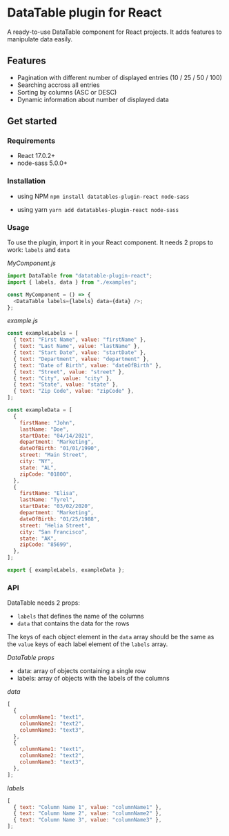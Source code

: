 # DataTable plugin for React

A ready-to-use DataTable component for React projects. It adds features to manipulate data easily.

## Features

- Pagination with different number of displayed entries (10 / 25 / 50 / 100)
- Searching accross all entries
- Sorting by columns (ASC or DESC)
- Dynamic information about number of displayed data

## Get started

### Requirements

- React 17.0.2+
- node-sass 5.0.0+

### Installation

- using NPM
  `npm install datatables-plugin-react node-sass`

- using yarn
  `yarn add datatables-plugin-react node-sass`

### Usage

To use the plugin, import it in your React component.
It needs 2 props to work: `labels` and `data`

_MyComponent.js_

```javascript
import DataTable from "datatable-plugin-react";
import { labels, data } from "./examples";

const MyComponent = () => {
  <DataTable labels={labels} data={data} />;
};
```

_example.js_

```javascript
const exampleLabels = [
  { text: "First Name", value: "firstName" },
  { text: "Last Name", value: "lastName" },
  { text: "Start Date", value: "startDate" },
  { text: "Department", value: "department" },
  { text: "Date of Birth", value: "dateOfBirth" },
  { text: "Street", value: "street" },
  { text: "City", value: "city" },
  { text: "State", value: "state" },
  { text: "Zip Code", value: "zipCode" },
];

const exampleData = [
  {
    firstName: "John",
    lastName: "Doe",
    startDate: "04/14/2021",
    department: "Marketing",
    dateOfBirth: "01/01/1990",
    street: "Main Street",
    city: "NY",
    state: "AL",
    zipCode: "01800",
  },
  {
    firstName: "Elisa",
    lastName: "Tyrel",
    startDate: "03/02/2020",
    department: "Marketing",
    dateOfBirth: "01/25/1988",
    street: "Helia Street",
    city: "San Francisco",
    state: "AK",
    zipCode: "85699",
  },
];

export { exampleLabels, exampleData };
```

### API

DataTable needs 2 props:

- `labels` that defines the name of the columns
- `data` that contains the data for the rows

The keys of each object element in the `data` array should be the same as the `value` keys of each label element of the `labels` array.

_DataTable props_

- data: array of objects containing a single row
- labels: array of objects with the labels of the columns

_data_

```javascript
[
  {
    columnName1: "text1",
    columnName2: "text2",
    columnName3: "text3",
  },
  {
    columnName1: "text1",
    columnName2: "text2",
    columnName3: "text3",
  },
];
```

_labels_

```javascript
[
  { text: "Column Name 1", value: "columnName1" },
  { text: "Column Name 2", value: "columnName2" },
  { text: "Column Name 3", value: "columnName3" },
];
```
